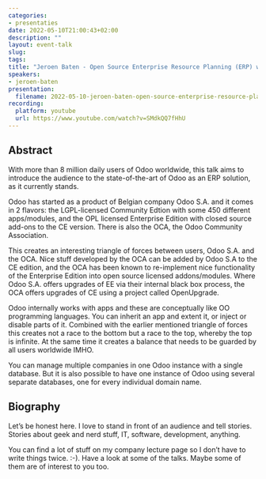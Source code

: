 ```yaml
---
categories:
- presentaties
date: 2022-05-10T21:00:43+02:00
description: ""
layout: event-talk
slug:
tags:
title: "Jeroen Baten - Open Source Enterprise Resource Planning (ERP) with Odoo"
speakers:
- jeroen-baten
presentation:
  filename: 2022-05-10-jeroen-baten-open-source-enterprise-resource-planning-erp-with-odoo.pdf
recording:
  platform: youtube
  url: https://www.youtube.com/watch?v=SMdkQQ7fHhU
---
```


## Abstract

With more than 8 million daily users of Odoo worldwide, this talk aims to introduce the audience to the state-of-the-art of Odoo as an ERP solution, as it currently stands.

Odoo has started as a product of Belgian company Odoo S.A. and it comes in 2 flavors: the LGPL-licensed Community Edtion with some 450 different apps/modules, and the OPL licensed Enterprise Edition with closed source add-ons to the CE version. There is also the OCA, the Odoo Community Association.

This creates an interesting triangle of forces between users, Odoo S.A. and the OCA. Nice stuff developed by the OCA can be added by Odoo S.A to the CE edition, and the OCA has been known to re-implement nice functionality of the Enterprise Edition into open source licensed addons/modules. Where Odoo S.A. offers upgrades of EE via their internal black box process, the OCA offers upgrades of CE using a project called OpenUpgrade.

Odoo internally works with apps and these are conceptually like OO programming languages. You can inherit an app and extent it, or inject or disable parts of it. Combined with the earlier mentioned triangle of forces this creates not a race to the bottom but a race to the top, whereby the top is infinite. At the same time it creates a balance that needs to be guarded by all users worldwide IMHO.

You can manage multiple companies in one Odoo instance with a single database. But it is also possible to have one instance of Odoo using several separate databases, one for every individual domain name.

## Biography

Let’s be honest here. I love to stand in front of an audience and tell stories. Stories about geek and nerd stuff, IT, software, development, anything.

You can find a lot of stuff on my company lecture page so I don’t have to write things twice. :-). Have a look at some of the talks. Maybe some of them are of interest to you too.